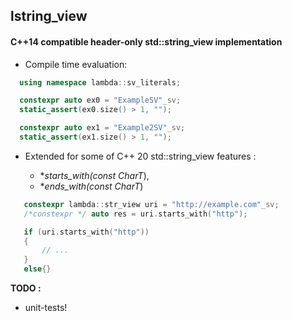 ## lstring_view

#### C++14 compatible header-only **std::string_view** implementation       
  - Compile time evaluation: 
  ```c++
    using namespace lambda::sv_literals;

    constexpr auto ex0 = "ExampleSV"_sv;
    static_assert(ex0.size() > 1, "");

    constexpr auto ex1 = "Example2SV"_sv;
    static_assert(ex1.size() > 1, "");
```

  - Extended for some of C++ 20 std::string_view features :
  
      - **starts_with(const CharT*), 
      - **ends_with(const CharT*) 
 ```c++
    constexpr lambda::str_view uri = "http://example.com"_sv;
    /*constexpr */ auto res = uri.starts_with("http");

    if (uri.starts_with("http"))
    {
        // ...
    }
    else{}
```

**TODO :**
  - unit-tests!    

    

    
